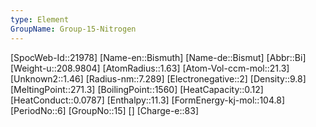 ```yaml
---
type: Element
GroupName: Group-15-Nitrogen
---
```

[SpocWeb-Id::21978]
[Name-en::Bismuth]
[Name-de::Bismut]
[Abbr::Bi]
[Weight-u::208.9804]
[AtomRadius::1.63]
[Atom-Vol-ccm-mol::21.3]
[Unknown2::1.46]
[Radius-nm::7.289]
[Electronegative::2]
[Density::9.8]
[MeltingPoint::271.3]
[BoilingPoint::1560]
[HeatCapacity::0.12]
[HeatConduct::0.0787]
[Enthalpy::11.3]
[FormEnergy-kj-mol::104.8]
[PeriodNo::6]
[GroupNo::15]
[]
[Charge-e::83]

